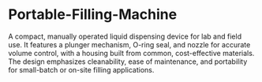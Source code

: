 # Portable-Filling-Machine
A compact, manually operated liquid dispensing device for lab and field use. It features a plunger mechanism, O-ring seal, and nozzle for accurate volume control, with a housing built from common, cost-effective materials. The design emphasizes cleanability, ease of maintenance, and portability for small-batch or on-site filling applications.
